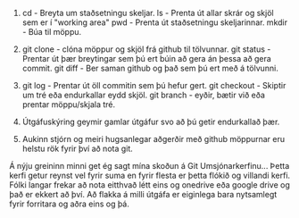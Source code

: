 ﻿1.
    cd - Breyta um staðsetningu skeljar.
    ls - Prenta út allar skrár og skjöl sem er í "working area"
    pwd - Prenta út staðsetningu skeljarinnar.
    mkdir - Búa til möppu.

2.
    git clone - clóna möppur og skjöl frá github til tölvunnar.
    git status - Prentar út þær breytingar sem þú ert búin að gera án þessa að gera commit.
    git diff - Ber saman github og það sem þú ert með á tölvunni.

3. 
    git log - Prentar út öll commitin sem þú hefur gert.
    git checkout - Skiptir um tré eða endurkallar eydd skjöl.
    git branch - eyðir, bætir við eða prentar möppu/skjala tré.

4.
    Útgáfuskýring geymir gamlar útgáfur svo að þú getir endurkallað þær.

5. Aukinn stjórn og meiri hugsanlegar aðgerðir með github möppurnar eru helstu rök fyrir því að nota    git.
	
Á nýju greininn minni get ég sagt mína skoðun á Git Umsjónarkerfinu...
	Þetta kerfi getur reynst vel fyrir suma en fyrir flesta er þetta flókið og villandi kerfi. Fólki langar 
	frekar að nota eitthvað létt eins og onedrive eða google drive og það er ekkert að því. Að flakka á 
	milli útgáfa er eiginlega bara nytsamlegt fyrir forritara og aðra eins og þá.
	

